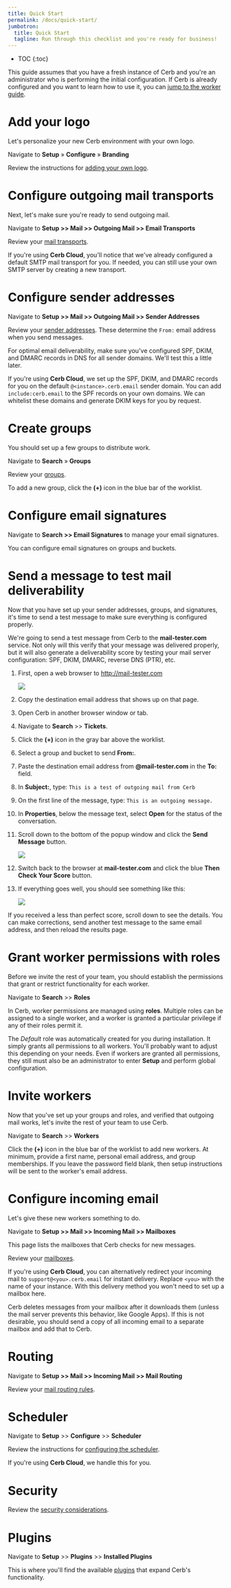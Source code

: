 ```yaml
---
title: Quick Start
permalink: /docs/quick-start/
jumbotron:
  title: Quick Start
  tagline: Run through this checklist and you're ready for business!
---
```


* TOC
{:toc}

<div class="cerb-box note">
<p>
	This guide assumes that you have a fresh instance of Cerb and you're an administrator who is performing the initial configuration.  If Cerb is already configured and you want to learn how to use it, you can <a href="/docs/welcome">jump to the worker guide</a>.
</p>
</div>

# Add your logo

Let's personalize your new Cerb environment with your own logo.

Navigate to **Setup** &raquo; **Configure** &raquo; **Branding**

Review the instructions for [adding your own logo](/docs/setup/branding/).

# Configure outgoing mail transports

Next, let's make sure you're ready to send outgoing mail.

Navigate to **Setup >> Mail >> Outgoing Mail >> Email Transports**

Review your [mail transports](/docs/setup/mail-transports/).

<div class="cerb-box note">
<p>If you're using <b>Cerb Cloud</b>, you'll notice that we've already configured a default SMTP mail transport for you. If needed, you can still use your own SMTP server by creating a new transport.</p>
</div>

# Configure sender addresses

Navigate to **Setup >> Mail >> Outgoing Mail >> Sender Addresses**

Review your [sender addresses](/docs/setup/sender-addresses/). These determine the `From:` email address when you send messages.

For optimal email deliverability, make sure you've configured SPF, DKIM, and DMARC records in DNS for all sender domains. We'll test this a little later.

<div class="cerb-box note">
<p>If you're using <b>Cerb Cloud</b>, we set up the SPF, DKIM, and DMARC records for you on the default <code>@&lt;instance&gt;.cerb.email</code> sender domain. You can add <code>include:cerb.email</code> to the SPF records on your own domains. We can whitelist these domains and generate DKIM keys for you by request.</p>
</div>

# Create groups

You should set up a few groups to distribute work.

Navigate to **Search** &raquo; **Groups**

Review your [groups](/docs/groups/).

To add a new group, click the **(+)** icon in the blue bar of the worklist.

# Configure email signatures

Navigate to **Search >> Email Signatures** to manage your email signatures.

You can configure email signatures on groups and buckets.

# Send a message to test mail deliverability

Now that you have set up your sender addresses, groups, and signatures, it's time to send a test message to make sure everything is configured properly.

We're going to send a test message from Cerb to the **mail-tester.com** service. Not only will this verify that your message was delivered properly, but it will also generate a deliverability score by testing your mail server configuration: SPF, DKIM, DMARC, reverse DNS (PTR), etc.

1. First, open a web browser to <http://mail-tester.com>

	<div class="cerb-screenshot">
	<img src="/assets/images/docs/quick-start/mail-tester.png" class="screenshot">
	</div>

1. Copy the destination email address that shows up on that page.

1. Open Cerb in another browser window or tab.

1. Navigate to **Search** >> **Tickets**.

1. Click the **(+)** icon in the gray bar above the worklist.

1. Select a group and bucket to send **From:**.

1. Paste the destination email address from **@mail-tester.com** in the **To:** field.

1. In **Subject:**, type: `This is a test of outgoing mail from Cerb`

1. On the first line of the message, type: `This is an outgoing message.`

1. In **Properties**, below the message text, select **Open** for the status of the conversation.

1. Scroll down to the bottom of the popup window and click the **Send Message** button.

	<div class="cerb-screenshot">
	<img src="/assets/images/docs/quick-start/cerb-compose-test.png" class="screenshot">
	</div>

1. Switch back to the browser at **mail-tester.com** and click the blue **Then Check Your Score** button.

1. If everything goes well, you should see something like this:

	<div class="cerb-screenshot">
	<img src="/assets/images/docs/quick-start/mail-tester-success.png" class="screenshot">
	</div>

If you received a less than perfect score, scroll down to see the details.  You can make corrections, send another test message to the same email address, and then reload the results page.

# Grant worker permissions with roles

Before we invite the rest of your team, you should establish the permissions that grant or restrict functionality for each worker.

Navigate to **Search** >> **Roles**

In Cerb, worker permissions are managed using **roles**.  Multiple roles can be assigned to a single worker, and a worker is granted a particular privilege if any of their roles permit it.

The _Default_ role was automatically created for you during installation.  It simply grants all permissions to all workers.  You'll probably want to adjust this depending on your needs. Even if workers are granted all permissions, they still must also be an administrator to enter **Setup** and perform global configuration.

# Invite workers

Now that you've set up your groups and roles, and verified that outgoing mail works, let's invite the rest of your team to use Cerb.

Navigate to **Search** >> **Workers**

Click the **(+)** icon in the blue bar of the worklist to add new workers.  At minimum, provide a first name, personal email address, and group memberships.  If you leave the password field blank, then setup instructions will be sent to the worker's email address.

# Configure incoming email

Let's give these new workers something to do.

Navigate to **Setup >> Mail >> Incoming Mail >> Mailboxes**

This page lists the mailboxes that Cerb checks for new messages.

Review your [mailboxes](/docs/setup/mailboxes/).

<div class="cerb-box note">
<p>If you're using <b>Cerb Cloud</b>, you can alternatively redirect your incoming mail to <code>support@&lt;you&gt;.cerb.email</code> for instant delivery. Replace <code>&lt;you&gt;</code> with the name of your instance. With this delivery method you won't need to set up a mailbox here.</p>
</div>

<div class="cerb-box warning">
<p>Cerb deletes messages from your mailbox after it downloads them (unless the mail server prevents this behavior, like Google Apps). If this is not desirable, you should send a copy of all incoming email to a separate mailbox and add that to Cerb.</p>
</div>

# Routing

Navigate to **Setup >> Mail >> Incoming Mail >> Mail Routing**

Review your [mail routing rules](/docs/setup/mail-routing/).

# Scheduler

Navigate to **Setup** >> **Configure** >> **Scheduler**

Review the instructions for [configuring the scheduler](/docs/setup/scheduler/).

<div class="cerb-box note">
<p>If you're using <b>Cerb Cloud</b>, we handle this for you.</p>
</div>

# Security

Review the [security considerations](/docs/security/).

# Plugins

Navigate to **Setup** >> **Plugins** >> **Installed Plugins**

This is where you'll find the available [plugins](/docs/plugins/) that expand Cerb's functionality.
